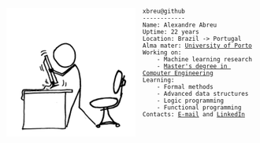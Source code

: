 <pre><code><img src="https://github.com/xbreu/xbreu/raw/main/img/xkcd.png" style="float: left; padding-right: 2ch;
background-color: inherit;height: 22em"><div>xbreu@github
------------
Name: Alexandre Abreu
Uptime: 22 years
Location: Brazil -> Portugal
Alma mater: <a href="https://sigarra.up.pt/up/en/WEB_BASE.GERA_PAGINA?p_pagina=home">University of Porto</a>
Working on:
    - Machine learning research
    - <a href="https://sigarra.up.pt/feup/en/CUR_GERAL.CUR_VIEW?pv_ano_lectivo=2021&pv_origem=CUR&pv_tipo_cur_sigla=M&pv_curso_id=22862">Master's degree in Computer Engineering</a>
Learning:
    - Formal methods
    - Advanced data structures
    - Logic programming
    - Functional programming
Contacts: <a href="mailto:xbreu.contact@gmail.com">E-mail</a> and <a href="https://www.linkedin.com/in/xbreu/">LinkedIn</a>
</div></code></pre>
